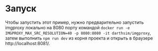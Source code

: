 # Запуск

Чтобы запустить этот пример, 
нужно предварительно запустить imgproxy локально на 8080 порту командой 
`docker run -e IMGPROXY_MAX_SRC_RESOLUTION=40 -p 8080:8080 -it darthsim/imgproxy`,
затем выполнить `npm run dev` из корня проекта 
и открыть в браузере http://localhost:8081/.
